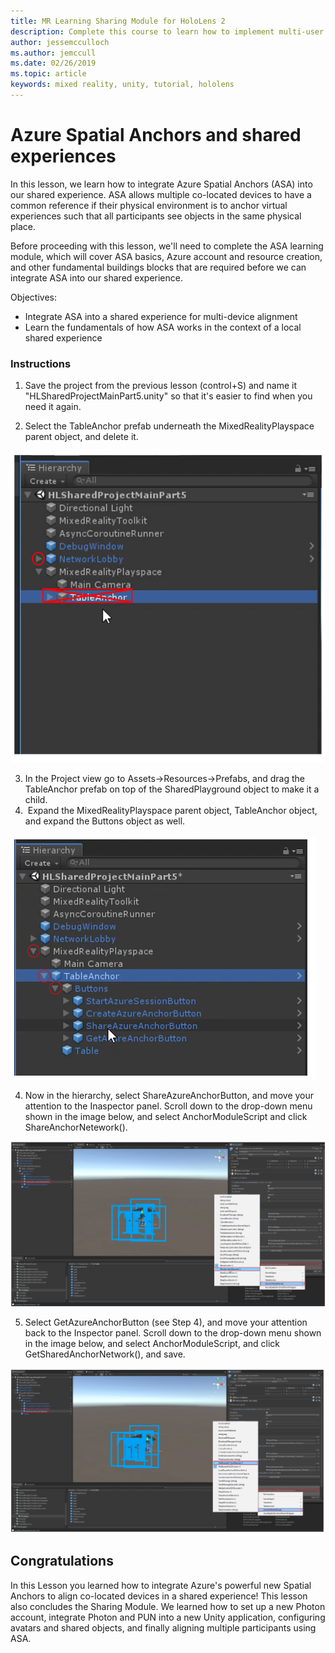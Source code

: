 ```yaml
---
title: MR Learning Sharing Module for HoloLens 2
description: Complete this course to learn how to implement multi-user shared experiences within a HoloLens 2 application.
author: jessemcculloch
ms.author: jemccull
ms.date: 02/26/2019
ms.topic: article
keywords: mixed reality, unity, tutorial, hololens
---
```


# Azure Spatial Anchors and shared experiences

In this lesson, we learn how to integrate Azure Spatial Anchors (ASA) into our shared experience. ASA allows multiple co-located devices to have a common reference if their physical environment is to anchor virtual experiences such that all participants see objects in the same physical place.

Before proceeding with this lesson, we'll need to complete the ASA learning module, which will cover ASA basics, Azure account and resource creation, and other fundamental buildings blocks that are required before we can integrate ASA into our shared experience.

Objectives:

- Integrate ASA into a shared experience for multi-device alignment
- Learn the fundamentals of how ASA works in the context of a local shared experience

### Instructions

1. Save the project from the previous lesson (control+S) and name it "HLSharedProjectMainPart5.unity" so that it's easier to find when you need it again.

2. Select the TableAnchor prefab underneath the MixedRealityPlayspace parent object, and delete it.

![Module3Chapter5tep2im](images/module3chapter5step2im.PNG)



3.  In the Project view go to Assets->Resources->Prefabs, and drag the TableAnchor prefab on top of the SharedPlayground object to make it a child.
4. ​	Expand the MixedRealityPlayspace parent object, TableAnchor object, and expand the Buttons object as well. 

![Module3hapter5step5im](images/module3chapter5step5im.PNG)

4. Now in the hierarchy, select ShareAzureAnchorButton, and move your attention to the Inaspector panel. Scroll down to the drop-down menu shown in the image below, and select AnchorModuleScript and click ShareAnchorNetework().

![Module3hapter5step6im](images/module3chapter5step6im.PNG)

5. Select GetAzureAnchorButton (see Step 4), and move your attention back to the Inspector panel. Scroll down to the drop-down menu shown in the image below, and select AnchorModuleScript, and click GetSharedAnchorNetwork(), and save.

![Module3hapter5step7im](images/module3chapter5step7im.PNG)




## Congratulations

In this Lesson you learned how to integrate Azure's powerful new Spatial Anchors to align co-located devices in a shared experience! This lesson also concludes the Sharing Module. We learned how to set up a new Photon account, integrate Photon and PUN into a new Unity application, configuring avatars and shared objects, and finally aligning multiple participants using ASA. 

